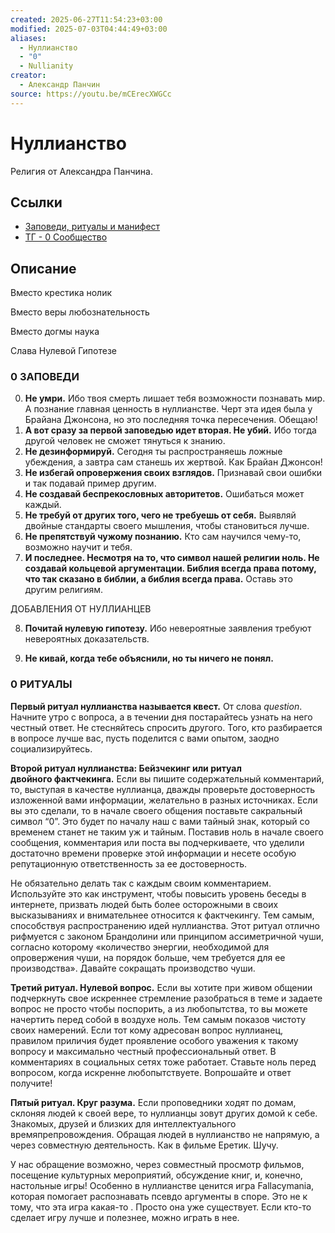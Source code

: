 ```yaml
---
created: 2025-06-27T11:54:23+03:00
modified: 2025-07-03T04:44:49+03:00
aliases:
  - Нуллианство
  - "0"
  - Nullianity
creator:
  - Александр Панчин
source: https://youtu.be/mCErecXWGCc
---
```


# Нуллианство

Религия от Александра Панчина.

## Ссылки

 - [Заповеди, ритуалы и манифест](https://docs.google.com/document/d/e/2PACX-1vTtCEXYL-ih8CoOEteyMJfozusBFG4Fmakrrzpu2Jq_7DXfzgAOkuCLSz7dQbXbFGhEuPIZWmd2VDc4/pub)
 - [ТГ - 0 Сообщество](https://t.me/NullianityNull)

## Описание

Вместо крестика нолик

Вместо веры любознательность

Вместо догмы наука

Слава Нулевой Гипотезе


### 0 ЗАПОВЕДИ

0. **Не умри.** Ибо твоя смерть лишает тебя возможности познавать мир. А познание главная ценность в нуллианстве. Черт эта идея была у Брайана Джонсона, но это последняя точка пересечения. Обещаю!
1. **А вот сразу за первой заповедью идет вторая. Не убий.** Ибо тогда другой человек не сможет тянуться к знанию.
2. **Не дезинформируй.** Сегодня ты распространяешь ложные убеждения, а завтра сам станешь их жертвой. Как Брайан Джонсон!
3. **Не избегай опровержения своих взглядов.** Признавай свои ошибки и так подавай пример другим.
4. **Не создавай беспрекословных авторитетов.** Ошибаться может каждый.
5. **Не требуй от других того, чего не требуешь от себя.** Выявляй двойные стандарты своего мышления, чтобы становиться лучше.
6. **Не препятствуй чужому познанию.** Кто сам научился чему-то, возможно научит и тебя.
7. **И последнее. Несмотря на то, что символ нашей религии ноль. Не создавай кольцевой аргументации. Библия всегда права потому, что так сказано в библии, а библия всегда права.** Оставь это другим религиям.

ДОБАВЛЕНИЯ ОТ НУЛЛИАНЦЕВ

8. **Почитай нулевую гипотезу.** Ибо невероятные заявления требуют невероятных доказательств.

9. **Не кивай, когда тебе объяснили, но ты ничего не понял.**


### 0 РИТУАЛЫ

**Первый ритуал нуллианства называется квест.** От слова _question_. Начните утро с вопроса, а в течении дня постарайтесь узнать на него честный ответ. Не стесняйтесь спросить другого. Того, кто разбирается в вопросе лучше вас, пусть поделится с вами опытом, заодно социализируйтесь.

**Второй ритуал нуллианства: Бейзчекинг или ритуал двойного фактчекинга.** Если вы пишите содержательный комментарий, то, выступая в качестве нуллианца, дважды проверьте достоверность изложенной вами информации, желательно в разных источниках. Если вы это сделали, то в начале своего общения поставьте сакральный символ “0”. Это будет по началу наш с вами тайный знак, который со временем станет не таким уж и тайным. Поставив ноль в начале своего сообщения, комментария или поста вы подчеркиваете, что уделили достаточно времени проверке этой информации и несете особую репутационную ответственность за ее достоверность.

Не обязательно делать так с каждым своим комментарием. Используйте это как инструмент, чтобы повысить уровень беседы в интернете, призвать людей быть более осторожными в своих высказываниях и внимательнее относится к фактчекингу. Тем самым, способствуя распространению идей нуллианства. Этот ритуал отлично рифмуется с законом Брандолини или принципом ассиметричной чуши, согласно которому «количество энергии, необходимой для опровержения чуши, на порядок больше, чем требуется для ее производства». Давайте сокращать производство чуши.

**Третий ритуал. Нулевой вопрос.** Если вы хотите при живом общении подчеркнуть свое искреннее стремление разобраться в теме и задаете вопрос не просто чтобы поспорить, а из любопытства, то вы можете начертить перед собой в воздухе ноль. Тем самым показов чистоту своих намерений. Если тот кому адресован вопрос нуллианец, правилом приличия будет проявление особого уважения к такому вопросу и максимально честный профессиональный ответ. В комментариях в социальных сетях тоже работает. Ставьте ноль перед вопросом, когда искренне любопытствуете. Вопрошайте и ответ получите!

**Пятый ритуал. Круг разума.** Если проповедники ходят по домам, склоняя людей к своей вере, то нуллианцы зовут других домой к себе. Знакомых, друзей и близких для интеллектуального времяпрепровождения. Обращая людей в нуллианство не напрямую, а через совместную деятельность. Как в фильме Еретик. Шучу.


У нас обращение возможно, через совместный просмотр фильмов, посещение культурных мероприятий, обсуждение книг, и, конечно, настольные игры! Особенно в нуллианстве ценится игра Fallacymania, которая помогает распознавать псевдо аргументы в споре. Это не к тому, что эта игра какая-то 
. Просто она уже существует. Если кто-то сделает игру лучше и полезнее, можно играть в нее.

